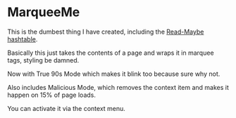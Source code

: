MarqueeMe
=========

This is the dumbest thing I have created, including the <a href="https://github.com/ByzantineFailure/SsAndGs/tree/master/Read-maybe%20Hashtable">Read-Maybe hashtable</a>.

Basically this just takes the contents of a page and wraps it in marquee tags, styling be damned.

Now with True 90s Mode which makes it blink too because sure why not.

Also includes Malicious Mode, which removes the context item and makes it happen on 15% of page loads.

You can activate it via the context menu.
